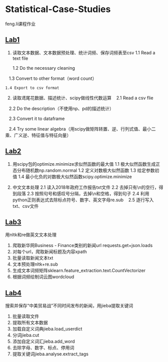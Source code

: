 # Statistical-Case-Studies
feng.li课程作业

## [Lab1](https://github.com/Snowing-ST/Statistical-Case-Studies/blob/master/%E5%8F%B8%E5%BE%92%E9%9B%AA%E9%A2%96_2017210785_Lab1.ipynb)
1. 读取文本数据、文本数据预处理、统计词频、保存词频表至csv
    1.1 Read a text file
    
    1.2 Do the necessary cleaning
    
    1.3 Convert to other format（word count）
    
    1.4 Export to csv format
2. 读取鸢尾花数据、描述统计、scipy做线性代数运算
    2.1 Read a csv flie
    
    2.2 Do the description（不使用np、pd的描述统计）
    
    2.3 Convert it to dataframe
    
    2.4 Try some linear algebra（用scipy做矩阵转置、逆、行列式值、最小二乘、广义逆、特征值与特征向量）

## [Lab2](https://github.com/Snowing-ST/Statistical-Case-Studies/blob/master/%E5%8F%B8%E5%BE%92%E9%9B%AA%E9%A2%96_2017210785_Lab2.ipynb)
1. 用scipy包的optimize.minimize求似然函数的最大值
    1.1 极大似然函数生成正态分布随机数np.random.normal
    1.2 定义对数极大似然函数
    1.3 给定参数初值
    1.4 最小化负的对数极大似然函数scipy.optimize.minimize

2. 中文文本处理
    2.1 读入2018年政府工作报告txt文件
    2.2 去掉只有\n的空行，得到段落
    2.3 按照句号和感叹号分隔，去掉\n和空格，得到句子
    2.4 利用python正则表达式去除标点符号、数字、英文字母re.sub
    2.5 逐行写入txt、csv文件

## [Lab3](https://github.com/Snowing-ST/Statistical-Case-Studies/blob/master/%E5%8F%B8%E5%BE%92%E9%9B%AA%E9%A2%96_2017210785_Lab3.ipynb)

用nltk和re做英文文本处理

1. 爬取新华网Business - Finance类别的新闻url  requests.get+json.loads
2. 对每个url，爬取新闻标题及内容xpath
3. 批量读取新闻文本txt 
4. 文本预处理nltk+re.sub
5. 生成文本词频矩阵sklearn.feature_extraction.text.CountVectorizer  
6. 根据词频绘制词云图wordcloud

## [Lab4](https://github.com/Snowing-ST/Statistical-Case-Studies/blob/master/%E5%8F%B8%E5%BE%92%E9%9B%AA%E9%A2%96_2017210785_Lab4.ipynb)

搜索并保存“中美贸易战”不同时间发布的新闻，用jieba提取关键词
1. 批量读取文件
2. 提取所有文本数据
3. 加载自定义词典jieba.load_userdict
4. 分词jieba.cut
5. 添加自定义词汇jieba.add_word
6. 去除字母、数字、标点、停用词
7. 提取关键词jieba.analyse.extract_tags
